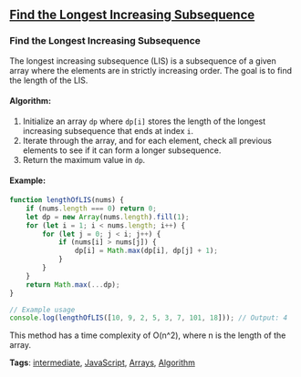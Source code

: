 ## [Find the Longest Increasing Subsequence](#find-the-longest-increasing-subsequence)

### Find the Longest Increasing Subsequence

The longest increasing subsequence (LIS) is a subsequence of a given array where the elements are in strictly increasing order. The goal is to find the length of the LIS.

#### Algorithm:
1. Initialize an array `dp` where `dp[i]` stores the length of the longest increasing subsequence that ends at index `i`.
2. Iterate through the array, and for each element, check all previous elements to see if it can form a longer subsequence.
3. Return the maximum value in `dp`.

#### Example:
```javascript
function lengthOfLIS(nums) {
    if (nums.length === 0) return 0;
    let dp = new Array(nums.length).fill(1);
    for (let i = 1; i < nums.length; i++) {
        for (let j = 0; j < i; j++) {
            if (nums[i] > nums[j]) {
                dp[i] = Math.max(dp[i], dp[j] + 1);
            }
        }
    }
    return Math.max(...dp);
}

// Example usage
console.log(lengthOfLIS([10, 9, 2, 5, 3, 7, 101, 18])); // Output: 4
```

This method has a time complexity of O(n^2), where n is the length of the array.

**Tags**: [intermediate](./level/intermediate), [JavaScript](./theme/javascript), [Arrays](./theme/arrays), [Algorithm](./theme/algorithm)


